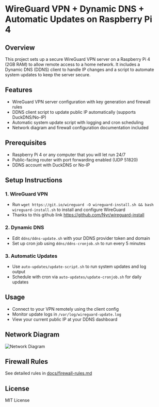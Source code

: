 # WireGuard VPN + Dynamic DNS + Automatic Updates on Raspberry Pi 4

## Overview
This project sets up a secure WireGuard VPN server on a Raspberry Pi 4 (2GB RAM) to allow remote access to a home network. It includes a Dynamic DNS (DDNS) client to handle IP changes and a script to automate system updates to keep the server secure.

## Features
- WireGuard VPN server configuration with key generation and firewall rules
- DDNS client script to update public IP automatically (supports DuckDNS/No-IP)
- Automatic system update script with logging and cron scheduling
- Network diagram and firewall configuration documentation included

## Prerequisites
- Raspberry Pi 4 or any computer that you will let run 24/7 
- Public-facing router with port forwarding enabled (UDP 51820)
- DDNS account with DuckDNS or No-IP

## Setup Instructions

### 1. WireGuard VPN
- Run `wget https://git.io/wireguard -O wireguard-install.sh && bash wireguard-install.sh` to install and configure WireGuard
- Thanks to this github link https://github.com/Nyr/wireguard-install

### 2. Dynamic DNS
- Edit `ddns/ddns-update.sh` with your DDNS provider token and domain
- Set up cron job using `ddns/ddns-cronjob.sh` to run every 5 minutes

### 3. Automatic Updates
- Use `auto-updates/update-script.sh` to run system updates and log output
- Schedule with cron via `auto-updates/update-cronjob.sh` for daily updates

## Usage
- Connect to your VPN remotely using the client config
- Monitor update logs in `/var/log/wireguard-update.log`
- View your current public IP at your DDNS dashboard

## Network Diagram
![Network Diagram](docs/network_diagram.png)

## Firewall Rules
See detailed rules in [docs/firewall-rules.md](docs/firewall-rules.md)

## License
MIT License

